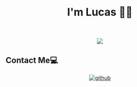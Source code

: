 
<div align="center">
</div>  
  

# <div align="center">I'm Lucas 👨‍💻</div>  

<br/>  
  
<br/>  

<div align="center">
  <a align="center" href="https://github.com/lucas-perata">
  <img align="center" src="https://github-readme-stats.vercel.app/api/top-langs?username=lucas-perata&layout=donut&langs_count=8&hide=css,html,dockerfile" />
</a>
</div>

  ## Contact Me💻

<div align="center">
<a href="https://github.com/lucas-perata" target="_blank">
<img src=https://img.shields.io/badge/github-%2324292e.svg?&style=for-the-badge&logo=github&logoColor=white alt=github style="margin-bottom: 5px;" />
</a>
</div>

</div>  
  

